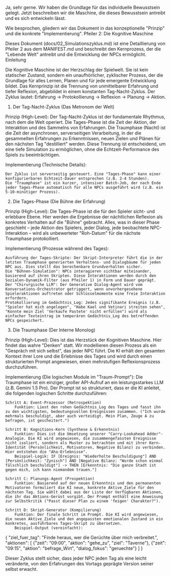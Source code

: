 Ja, sehr gerne. Wir haben die Grundlage für das individuelle Bewusstsein gelegt. Jetzt beschreiben wir die Maschine, die dieses Bewusstsein antreibt und es sich entwickeln lässt.

Wie besprochen, gliedern wir das Dokument in das konzeptionelle "Prinzip" und die konkrete "Implementierung".
Pfeiler 2: Die Kognitive Maschine

Dieses Dokument (docs/02_Simulationszyklus.md) ist eine Detaillierung von Pfeiler 2 aus dem MANIFEST.md und beschreibt den Kernprozess, der die "Lebende Welt" antreibt und die Entwicklung der NPCs ermöglicht.
Einleitung

Die Kognitive Maschine ist der Herzschlag der Spielwelt. Sie ist kein statischer Zustand, sondern ein unaufhörlicher, zyklischer Prozess, der die Grundlage für alles Lernen, Planen und für jede emergente Entwicklung bildet. Das Kernprinzip ist die Trennung von unmittelbarer Erfahrung und tiefer Reflexion, abgebildet in einem konstanten Tag-Nacht-Zyklus. Der Zyklus lautet: Erfahrung -> Protokollierung -> Reflexion -> Planung -> Aktion.
1. Der Tag-Nacht-Zyklus (Das Metronom der Welt)

Prinzip (High-Level):
Der Tag-Nacht-Zyklus ist der fundamentale Rhythmus, nach dem die Welt operiert. Die Tages-Phase ist die Zeit der Aktion, der Interaktion und des Sammelns von Erfahrungen. Die Traumphase (Nacht) ist die Zeit der asynchronen, serverseitigen Verarbeitung, in der die gesammelten Erfahrungen zu Erkenntnissen, neuen Zielen und Plänen für den nächsten Tag "destilliert" werden. Diese Trennung ist entscheidend, um eine tiefe Simulation zu ermöglichen, ohne die Echtzeit-Performance des Spiels zu beeinträchtigen.

Implementierung (Technische Details):

    Der Zyklus ist serverseitig gesteuert. Eine "Tages-Phase" kann einer konfigurierbaren Echtzeit-Dauer entsprechen (z.B. 2-4 Stunden).
    Die "Traumphase" ist ein kurzer, intensiver Batch-Job, der nach Ende jeder Tages-Phase automatisch für alle NPCs ausgeführt wird (z.B. ein 5-10-minütiger Prozess).

2. Die Tages-Phase (Die Bühne der Erfahrung)

Prinzip (High-Level):
Die Tages-Phase ist die für den Spieler sicht- und erlebbare Ebene. Hier werden die Ergebnisse der nächtlichen Reflexion als konkretes Verhalten auf die "Bühne" gebracht. Alles, was in dieser Phase geschieht – jede Aktion des Spielers, jeder Dialog, jede beobachtete NPC-Interaktion – wird als unbewerteter "Roh-Datum" für die nächste Traumphase protokolliert.

Implementierung (Prozesse während des Tages):

    Ausführung der Tages-Skripte: Der Skript-Interpreter führt die in der letzten Traumphase generierten Verhaltens- und Dialogbäume für jeden NPC aus. Dies stellt das berechenbare Grundverhalten sicher.
    Die "Bühnen-Simulation": NPCs interagieren sichtbar miteinander, basierend auf ihren Skripten. Diese Interaktionen werden durch den Sozialen-Dynamik-Filter (aus Pfeiler 1) in Form und Dauer geprägt.
    Der "Chirurgische LLM": Der Generative Dialog-Agent wird vom Konversations-Orchestrator getriggert, wenn unvorhergesehene Spieleraktionen auftreten oder Schlüsselmomente eine freie Interaktion erfordern.
    Protokollierung im Gedächtnis_Log: Jedes signifikante Ereignis (z.B. "Spieler hat mich angelogen", "Habe Kael und Vetinari streiten sehen", "Konnte mein Ziel 'Verkaufe Pastete' nicht erfüllen") wird als einfacher Texteintrag im temporären Gedächtnis_Log des betreffenden NPCs gespeichert.

3. Die Traumphase (Der Interne Monolog)

Prinzip (High-Level):
Dies ist das Herzstück der Kognitiven Maschine. Hier findet das wahre "Denken" statt. Wir modellieren diesen Prozess als ein "Gespräch mit sich selbst", das jeder NPC führt. Die KI erhält den gesamten Kontext ihrer Lore und die Erlebnisse des Tages und wird durch einen strukturierten Prompt angewiesen, einen mehrstufigen Reflexionsprozess durchzuführen.

Implementierung (Die logischen Module im "Traum-Prompt"):
Die Traumphase ist ein einziger, großer API-Aufruf an ein leistungsstarkes LLM (z.B. Gemini 1.5 Pro). Der Prompt ist so strukturiert, dass er die KI anleitet, die folgenden logischen Schritte durchzuführen:

    Schritt A: Event-Prozessor (Retrospektion)
        Funktion: Liest den rohen Gedächtnis_Log des Tages und fasst ihn zu den wichtigsten, bedeutungsvollen Ereignissen zusammen. ("Ich wurde mehrmals beschuldigt, aber auch verteidigt. Mein Plan, Zeuge A zu befragen, ist gescheitert.")

    Schritt B: Kognitions-Kern (Synthese & Erkenntnis)
        Funktion: Dies ist die Umsetzung unserer "Carry-Lookahead Adder"-Analogie. Die KI wird angewiesen, die zusammengefassten Ereignisse nicht isoliert, sondern als Muster zu betrachten und mit ihrer Kern-Identität (Persönlichkeit, Motivatoren, Negative Bilanz) zu verbinden. Hier entstehen die "Aha-Erlebnisse".
        Beispiel-Logik: IF [Ereignis: "Wiederholte Beschuldigung"] AND [Persönlichkeit: "Zynisch"] AND [Negative Bilanz: "Wurde schon einmal fälschlich beschuldigt"] -> THEN [Erkenntnis: "Die ganze Stadt ist gegen mich, ich kann niemandem trauen."]

    Schritt C: Planungs-Agent (Prospektion)
        Funktion: Basierend auf der neuen Erkenntnis und den permanenten Motivatoren formuliert die KI neue, konkrete Aktive_Ziele für den nächsten Tag. Sie wählt dabei aus der Liste der Verfügbaren Aktionen, die ihr das Aktions-Gerüst vorgibt. Der Prompt enthält eine Anweisung zur Selbstkritik ("Passt dieser Plan zu einem 'feigen' Charakter?").

    Schritt D: Skript-Generator (Kompilierung)
        Funktion: Der finale Schritt im Prompt. Die KI wird angewiesen, die neuen Aktive_Ziele und den angepassten emotionalen Zustand in ein konkretes, ausführbares Tages-Skript zu übersetzen.
        Beispiel-Output (vereinfacht):

{
  "ziel_fuer_tag": "Finde heraus, wer die Gerüchte über mich verbreitet.",
  "aktionen": [
    {"zeit": "09:00", "aktion": "gehe_zu", "ziel": "Taverne"},
    {"zeit": "09:15", "aktion": "befrage_Wirt", "dialog_fokus": "geruechte"}
  ]
}

Dieser Zyklus stellt sicher, dass jeder NPC jeden Tag als eine leicht veränderte, von den Erfahrungen des Vortags geprägte Version seiner selbst erwacht.

